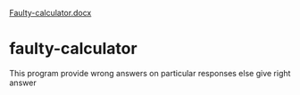 [Faulty-calculator.docx](https://github.com/kashafBasharat/faulty-calculator/files/9456201/Faulty-calculator.docx)
# faulty-calculator
This program provide wrong answers on particular responses else give right answer
